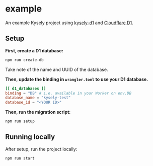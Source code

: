 # example

An example Kysely project using [kysely-d1](https://github.com/aidenwallis/kysely-d1) and [Cloudflare D1](https://blog.cloudflare.com/introducing-d1/).

## Setup

**First, create a D1 database:**

```bash
npm run create-db
```

Take note of the name and UUID of the database.

**Then, update the binding in `wrangler.toml` to use your D1 database.**

```toml
[[ d1_databases ]]
binding = "DB" # i.e. available in your Worker on env.DB
database_name = "kysely-test"
database_id = "<YOUR ID>"
```

**Then, run the migration script:**

```bash
npm run setup
```

## Running locally

After setup, run the project locally:

```bash
npm run start
```
